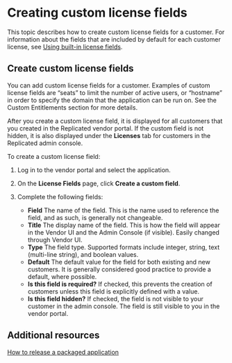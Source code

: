 # Creating custom license fields

This topic describes how to create custom license fields for a customer. For information about the fields that are included by default for each customer license, see [Using built-in license fields](licenses-using-builtin-fields).

## Create custom license fields

You can add custom license fields for a customer. Examples of custom license fields are “seats” to limit the number of active users, or “hostname” in order to specify the domain that the application can be run on. See the Custom Entitlements section for more details.

After you create a custom license field, it is displayed for all customers that you created in the Replicated vendor portal.
If the custom field is not hidden, it is also displayed under the **Licenses** tab for customers in the Replicated admin console.

To create a custom license field:

1. Log in to the vendor portal and select the application.

1. On the **License Fields** page, click **Create a custom field**.

1. Complete the following fields:
   * **Field** The name of the field.
This is the name used to reference the field, and as such, is generally not changeable.
   * **Title** The display name of the field.
This is how the field will appear in the Vendor UI and the Admin Console (if visible). Easily changed through Vendor UI.
   * **Type** The field type. Supported formats include integer, string, text (multi-line string), and boolean values.
   * **Default** The default value for the field for both existing and new customers.
It is generally considered good practice to provide a default, where possible.
   * **Is this field is required?** If checked, this prevents the creation of customers unless this field is explicitly defined with a value.
   * **Is this field hidden?** If checked, the field is not visible to your customer in the admin console. The field is still visible to you in the vendor portal.

## Additional resources

[How to release a packaged application](https://replicated-docs.netlify.app/docs/vendor/releases-workflow)

